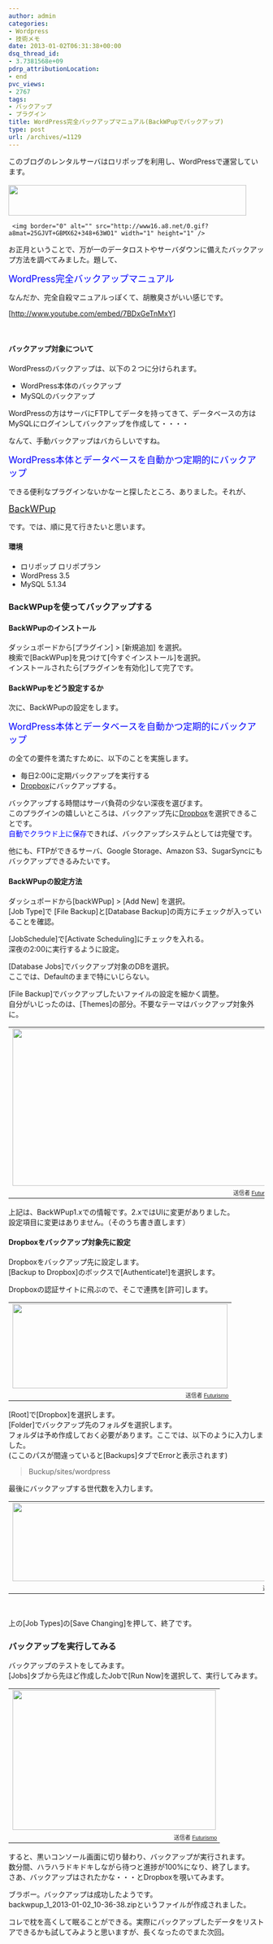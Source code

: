 ```yaml
---
author: admin
categories:
- Wordpress
- 技術メモ
date: 2013-01-02T06:31:38+00:00
dsq_thread_id:
- 3.7381568e+09
pdrp_attributionLocation:
- end
pvc_views:
- 2767
tags:
- バックアップ
- プラグイン
title: WordPress完全バックアップマニュアル(BackWPupでバックアップ)
type: post
url: /archives/=1129
---
```


このブログのレンタルサーバはロリポップを利用し、WordPressで運営しています。   
     <a href="http://px.a8.net/svt/ejp?a8mat=25GJVT+GBMX62+348+63WO1" target="_blank"><br /><img border="0" alt="" src="http://www26.a8.net/svt/bgt?aid=130102697987&wid=004&eno=01&mid=s00000000404001026000&mc=1" width="468" height="60" /></a>

     <img border="0" alt="" src="http://www16.a8.net/0.gif?a8mat=25GJVT+GBMX62+348+63WO1" width="1" height="1" />  
お正月ということで、万が一のデータロストやサーバダウンに備えたバックアップ方法を調べてみました。題して、

<span style="color: #0000ff; font-size: large">WordPress完全バックアップマニュアル</span>

なんだか、完全自殺マニュアルっぽくて、胡散臭さがいい感じです。

[http://www.youtube.com/embed/7BDxGeTnMxY]

&#160;

#### バックアップ対象について

WordPressのバックアップは、以下の２つに分けられます。

  * WordPress本体のバックアップ 
  * MySQLのバックアップ 

WordPressの方はサーバにFTPしてデータを持ってきて、データベースの方はMySQLにログインしてバックアップを作成して・・・・

なんて、手動バックアップはバカらしいですね。

<span style="color: #0000ff; font-size: large">WordPress本体とデータベースを自動かつ定期的にバックアップ</span>

できる便利なプラグインないかなーと探したところ、ありました。それが、

<span style="font-size: large"><a href="http://wordpress.org/extend/plugins/backwpup/">BackWPup</a></span>

です。では、順に見て行きたいと思います。

#### 環境

  * ロリポップ ロリポプラン 
  * WordPress 3.5 
  * MySQL 5.1.34 

### BackWPupを使ってバックアップする

#### BackWPupのインストール

ダッシュポードから[プラグイン] > [新規追加] を選択。   
検索で[BackWPup]を見つけて[今すぐインストール]を選択。   
インストールされたら[プラグインを有効化]して完了です。

#### BackWPupをどう設定するか

次に、BackWPupの設定をします。

<span style="color: #0000ff; font-size: large">WordPress本体とデータベースを自動かつ定期的にバックアップ</span>

の全ての要件を満たすために、以下のことを実施します。

  * 毎日2:00に定期バックアップを実行する 
  * [Dropbox][1]にバックアップする。 

バックアップする時間はサーバ負荷の少ない深夜を選びます。   
このプラグインの嬉しいところは、バックアップ先に[Dropbox][1]を選択できることです。   
<span style="color: #0000ff">自動でクラウド上に保存</span>できれば、バックアップシステムとしては完璧です。

他にも、FTPができるサーバ、Google Storage、Amazon S3、SugarSyncにもバックアップできるみたいです。

#### BackWPupの設定方法

ダッシュポードから[backWPup] > [Add New] を選択。   
[Job Type]で [File Backup]と[Database Backup]の両方にチェックが入っていることを確認。

[JobSchedule]で[Activate Scheduling]にチェックを入れる。   
深夜の2:00に実行するように設定。

[Database Jobs]でバックアップ対象のDBを選択。   
ここでは、Defaultのままで特にいじらない。

[File Backup]でバックアップしたいファイルの設定を細かく調整。   
自分がいじったのは、[Themes]の部分。不要なテーマはバックアップ対象外に。

<table style="width: auto">
  <tr>
    <td>
      <a href="https://picasaweb.google.com/lh/photo/n8jWrPJ7NR08kqs5IvYF_DyD6hjDXGH6XyE6iLrzolo?feat=embedwebsite"><img alt="" src="https://lh3.googleusercontent.com/-c620TOqtx24/UOOIFVCKqkI/AAAAAAAAACE/Ex9LHC4BSm8/s400/wp_20130102_01.jpg" width="517" height="309" /></a>
    </td>
  </tr>
  
  <tr>
    <td style="text-align: right; font-family: arial,sans-serif; font-size: 11px">
      送信者 <a href="https://picasaweb.google.com/111104490436597119823/Futurismo?authuser=0&feat=embedwebsite">Futurismo</a>
    </td>
  </tr>
</table>

<p class="caution7">
  上記は、BackWPup1.xでの情報です。2.xではUIに変更がありました。 <br />設定項目に変更はありません。（そのうち書き直します）
</p>

#### Dropboxをバックアップ対象先に設定

Dropboxをバックアップ先に設定します。   
[Backup to Dropbox]のボックスで[Authenticate!]を選択します。

Dropboxの認証サイトに飛ぶので、そこで連携を[許可]します。

<table style="width: auto">
  <tr>
    <td>
      <a href="https://picasaweb.google.com/lh/photo/oLtij59xZJOmYfCS3dGUaTyD6hjDXGH6XyE6iLrzolo?feat=embedwebsite"><img alt="" src="https://lh4.googleusercontent.com/-rFWQzDYikDk/UOONODMUVmI/AAAAAAAAACk/qN1D1FXuBAk/s288/wp_20130102_02.JPG" width="423" height="166" /></a>
    </td>
  </tr>
  
  <tr>
    <td style="text-align: right; font-family: arial,sans-serif; font-size: 11px">
      送信者 <a href="https://picasaweb.google.com/111104490436597119823/Futurismo?authuser=0&feat=embedwebsite">Futurismo</a>
    </td>
  </tr>
</table>

[Root]で[Dropbox]を選択します。   
[Folder]でバックアップ先のフォルダを選択します。   
フォルダは予め作成しておく必要があります。ここでは、以下のように入力しました。   
(ここのパスが間違っていると[Backups]タブでErrorと表示されます)

> Buckup/sites/wordpress

最後にバックアップする世代数を入力します。

<table style="width: auto">
  <tr>
    <td>
      <a href="https://picasaweb.google.com/lh/photo/HsJ7hquJ9LK-cEQ4CzfJCTyD6hjDXGH6XyE6iLrzolo?feat=embedwebsite"><img alt="" src="https://lh6.googleusercontent.com/-6M-9tefzYSo/UOONOK0eYdI/AAAAAAAAACg/SVs2xl6ivlA/s400/wp_20130102_03.JPG" width="575" height="154" /></a>
    </td>
  </tr>
  
  <tr>
    <td style="text-align: right; font-family: arial,sans-serif; font-size: 11px">
      送信者 <a href="https://picasaweb.google.com/111104490436597119823/Futurismo?authuser=0&feat=embedwebsite">Futurismo</a>
    </td>
  </tr>
</table>

&#160;

上の[Job Types]の[Save Changing]を押して、終了です。

### バックアップを実行してみる

バックアップのテストをしてみます。   
[Jobs]タブから先ほど作成したJobで[Run Now]を選択して、実行してみます。

<table style="width: auto">
  <tr>
    <td>
      <a href="https://picasaweb.google.com/lh/photo/AV841mkEwZ0PfuS1CShIaDyD6hjDXGH6XyE6iLrzolo?feat=embedwebsite"><img alt="" src="https://lh4.googleusercontent.com/-V-9DIZz4vbk/UOOPsltqA0I/AAAAAAAAADI/dKsmYbMOTtc/s400/shinjuku_20130102_05.PNG" width="400" height="275" /></a>
    </td>
  </tr>
  
  <tr>
    <td style="text-align: right; font-family: arial,sans-serif; font-size: 11px">
      送信者 <a href="https://picasaweb.google.com/111104490436597119823/Futurismo?authuser=0&feat=embedwebsite">Futurismo</a>
    </td>
  </tr>
</table>

すると、黒いコンソール画面に切り替わり、バックアップが実行されます。   
数分間、ハラハラドキドキしながら待つと進捗が100%になり、終了します。   
さあ、バックアップはされたかな・・・とDropboxを覗いてみます。

ブラボー。バックアップは成功したようです。   
backwpup\_1\_2013-01-02_10-36-38.zipというファイルが作成されました。

コレで枕を高くして眠ることができる。実際にバックアップしたデータをリストアできるかも試してみようと思いますが、長くなったのでまた次回。

<div style="display: none" id="fastlookup_top">
</div>

 [1]: https://www.dropbox.com/